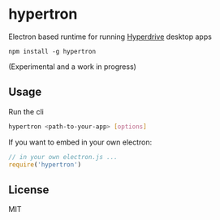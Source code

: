 # hypertron

Electron based runtime for running [Hyperdrive](https://github.com/hypercore-protocol/hyperdrive) desktop apps

```
npm install -g hypertron
```

(Experimental and a work in progress)

## Usage

Run the cli

``` sh
hypertron <path-to-your-app> [options]
```

If you want to embed in your own electron:

``` js
// in your own electron.js ...
require('hypertron')
```

## License

MIT
